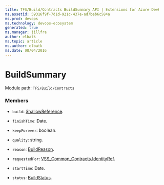 ```yaml
---
title: TFS/Build/Contracts BuildSummary API | Extensions for Azure DevOps Services
ms.assetid: 59316f9f-7d1d-921c-437e-ad7beb6c584a
ms.prod: devops
ms.technology: devops-ecosystem
generated: true
ms.manager: jillfra
author: elbatk
ms.topic: article
ms.author: elbatk
ms.date: 08/04/2016
---
```


# BuildSummary

Module path: `TFS/Build/Contracts`


### Members

* `build`: [ShallowReference](./ShallowReference.md). 

* `finishTime`: Date. 

* `keepForever`: boolean. 

* `quality`: string. 

* `reason`: [BuildReason](./BuildReason.md). 

* `requestedFor`: [VSS_Common_Contracts.IdentityRef](../../../VSS/WebApi/Contracts/IdentityRef.md). 

* `startTime`: Date. 

* `status`: [BuildStatus](./BuildStatus.md). 


